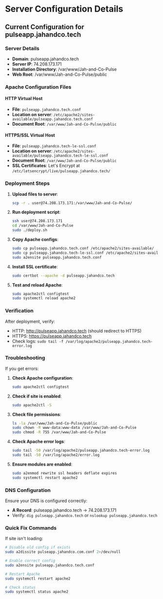 # Server Configuration Details

## Current Configuration for pulseapp.jahandco.tech

### Server Details
- **Domain**: pulseapp.jahandco.tech
- **Server IP**: 74.208.173.171
- **Installation Directory**: /var/www/Jah-and-Co-Pulse
- **Web Root**: /var/www/Jah-and-Co-Pulse/public

### Apache Configuration Files

#### HTTP Virtual Host
- **File**: `pulseapp.jahandco.tech.conf`
- **Location on server**: `/etc/apache2/sites-available/pulseapp.jahandco.tech.conf`
- **Document Root**: `/var/www/Jah-and-Co-Pulse/public`

#### HTTPS/SSL Virtual Host
- **File**: `pulseapp.jahandco.tech-le-ssl.conf`
- **Location on server**: `/etc/apache2/sites-available/pulseapp.jahandco.tech-le-ssl.conf`
- **Document Root**: `/var/www/Jah-and-Co-Pulse/public`
- **SSL Certificates**: Let's Encrypt at `/etc/letsencrypt/live/pulseapp.jahandco.tech/`

### Deployment Steps

1. **Upload files to server**:
   ```bash
   scp -r . user@74.208.173.171:/var/www/Jah-and-Co-Pulse/
   ```

2. **Run deployment script**:
   ```bash
   ssh user@74.208.173.171
   cd /var/www/Jah-and-Co-Pulse
   sudo ./deploy.sh
   ```

3. **Copy Apache configs**:
   ```bash
   sudo cp pulseapp.jahandco.tech.conf /etc/apache2/sites-available/
   sudo cp pulseapp.jahandco.tech-le-ssl.conf /etc/apache2/sites-available/
   sudo a2ensite pulseapp.jahandco.tech.conf
   ```

4. **Install SSL certificate**:
   ```bash
   sudo certbot --apache -d pulseapp.jahandco.tech
   ```

5. **Test and reload Apache**:
   ```bash
   sudo apache2ctl configtest
   sudo systemctl reload apache2
   ```

### Verification

After deployment, verify:
- HTTP: http://pulseapp.jahandco.tech (should redirect to HTTPS)
- HTTPS: https://pulseapp.jahandco.tech
- Check logs: `sudo tail -f /var/log/apache2/pulseapp.jahandco.tech-error.log`

### Troubleshooting

If you get errors:

1. **Check Apache configuration**:
   ```bash
   sudo apache2ctl configtest
   ```

2. **Check if site is enabled**:
   ```bash
   sudo apache2ctl -S
   ```

3. **Check file permissions**:
   ```bash
   ls -la /var/www/Jah-and-Co-Pulse/public
   sudo chown -R www-data:www-data /var/www/Jah-and-Co-Pulse
   sudo chmod -R 755 /var/www/Jah-and-Co-Pulse
   ```

4. **Check Apache error logs**:
   ```bash
   sudo tail -50 /var/log/apache2/pulseapp.jahandco.tech-error.log
   sudo tail -50 /var/log/apache2/error.log
   ```

5. **Ensure modules are enabled**:
   ```bash
   sudo a2enmod rewrite ssl headers deflate expires
   sudo systemctl restart apache2
   ```

### DNS Configuration

Ensure your DNS is configured correctly:
- **A Record**: pulseapp.jahandco.tech → 74.208.173.171
- Verify: `dig pulseapp.jahandco.tech` or `nslookup pulseapp.jahandco.tech`

### Quick Fix Commands

If site isn't loading:

```bash
# Disable old config if exists
sudo a2dissite pulseapp.jahandco.com.conf 2>/dev/null

# Enable correct config
sudo a2ensite pulseapp.jahandco.tech.conf

# Restart Apache
sudo systemctl restart apache2

# Check status
sudo systemctl status apache2
```
